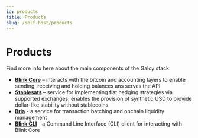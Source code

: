 ```yaml
---
id: products
title: Products
slug: /self-host/products
---
```


# Products

Find more info here about the main components of the Galoy stack.

* **[Blink Core](/self-host/products/blink-core)** – interacts with the bitcoin and accounting layers to enable sending, receiving and holding balances ans serves the API
* **[Stablesats](/self-host/products/stablesats)** – service for implementing fiat hedging strategies via supported exchanges; enables the provision of synthetic USD to provide dollar-like stability without stablecoins
* **[Bria](/self-host/products/bria)** - a service for transaction batching and onchain liquidity management
* **[Blink CLI](/self-host/products/blink-cli)** - a Command Line Interface (CLI) client for interacting with Blink Core

